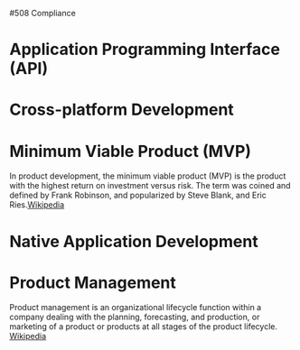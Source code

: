 #508 Compliance

# Application Programming Interface (API)

# Cross-platform Development

# Minimum Viable Product (MVP)
In product development, the minimum viable product (MVP) is the product with the highest return on investment versus risk. The term was coined and defined by Frank Robinson, and popularized by Steve Blank, and Eric Ries.[Wikipedia](https://en.wikipedia.org/wiki/Minimum_viable_product)

# Native Application Development

# Product Management
Product management is an organizational lifecycle function within a company dealing with the planning, forecasting, and production, or marketing of a product or products at all stages of the product lifecycle. [Wikipedia](https://en.wikipedia.org/wiki/Product_management)

